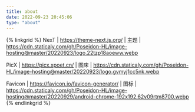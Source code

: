 ```yaml
---
title: about
date: 2022-09-23 20:45:06
type: "about"
---
```


{% linkgrid %}
NexT | https://theme-next.js.org/ | 主题 | https://cdn.staticaly.com/gh/Poseidon-HL/image-hosting@master/20220923/logo.22tzp18aoeww.webp

PicX | https://picx.xpoet.cn/ | 图床 | https://cdn.staticaly.com/gh/Poseidon-HL/image-hosting@master/20220923/logo.gvmyj1cc5nk.webp

Favicon | https://favicon.io/favicon-generator/ | 图标 | https://cdn.staticaly.com/gh/Poseidon-HL/image-hosting@master/20220929/android-chrome-192x192.62v09rtm8700.webp
{% endlinkgrid %}
